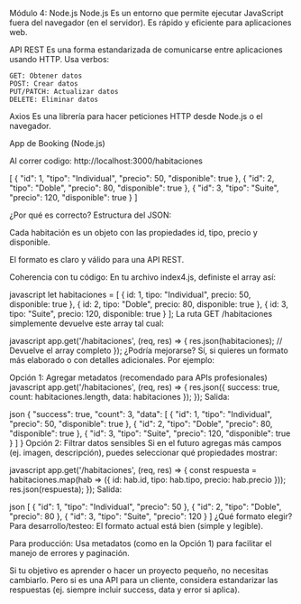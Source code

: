 Módulo 4: Node.js
Node.js
Es un entorno que permite ejecutar JavaScript fuera del navegador (en el servidor). Es rápido y eficiente para aplicaciones web.

API REST
Es una forma estandarizada de comunicarse entre aplicaciones usando HTTP. Usa verbos:

    GET: Obtener datos
    POST: Crear datos
    PUT/PATCH: Actualizar datos
    DELETE: Eliminar datos

Axios
Es una librería para hacer peticiones HTTP desde Node.js o el navegador.

App de Booking (Node.js)

Al correr codigo:
http://localhost:3000/habitaciones

[
  {
    "id": 1,
    "tipo": "Individual",
    "precio": 50,
    "disponible": true
  },
  {
    "id": 2,
    "tipo": "Doble",
    "precio": 80,
    "disponible": true
  },
  {
    "id": 3,
    "tipo": "Suite",
    "precio": 120,
    "disponible": true
  }
]

¿Por qué es correcto?
Estructura del JSON:

Cada habitación es un objeto con las propiedades id, tipo, precio y disponible.

El formato es claro y válido para una API REST.

Coherencia con tu código:
En tu archivo index4.js, definiste el array así:

javascript
let habitaciones = [
    { id: 1, tipo: "Individual", precio: 50, disponible: true },
    { id: 2, tipo: "Doble", precio: 80, disponible: true },
    { id: 3, tipo: "Suite", precio: 120, disponible: true }
];
La ruta GET /habitaciones simplemente devuelve este array tal cual:

javascript
app.get('/habitaciones', (req, res) => {
    res.json(habitaciones); // Devuelve el array completo
});
¿Podría mejorarse?
Sí, si quieres un formato más elaborado o con detalles adicionales. Por ejemplo:

Opción 1: Agregar metadatos (recomendado para APIs profesionales)
javascript
app.get('/habitaciones', (req, res) => {
    res.json({
        success: true,
        count: habitaciones.length,
        data: habitaciones
    });
});
Salida:

json
{
    "success": true,
    "count": 3,
    "data": [
        { "id": 1, "tipo": "Individual", "precio": 50, "disponible": true },
        { "id": 2, "tipo": "Doble", "precio": 80, "disponible": true },
        { "id": 3, "tipo": "Suite", "precio": 120, "disponible": true }
    ]
}
Opción 2: Filtrar datos sensibles
Si en el futuro agregas más campos (ej. imagen, descripción), puedes seleccionar qué propiedades mostrar:

javascript
app.get('/habitaciones', (req, res) => {
    const respuesta = habitaciones.map(hab => ({
        id: hab.id,
        tipo: hab.tipo,
        precio: hab.precio
    }));
    res.json(respuesta);
});
Salida:

json
[
    { "id": 1, "tipo": "Individual", "precio": 50 },
    { "id": 2, "tipo": "Doble", "precio": 80 },
    { "id": 3, "tipo": "Suite", "precio": 120 }
]
¿Qué formato elegir?
Para desarrollo/testeo: El formato actual está bien (simple y legible).

Para producción: Usa metadatos (como en la Opción 1) para facilitar el manejo de errores y paginación.

Si tu objetivo es aprender o hacer un proyecto pequeño, no necesitas cambiarlo. Pero si es una API para un cliente, considera estandarizar las respuestas (ej. siempre incluir success, data y error si aplica).

